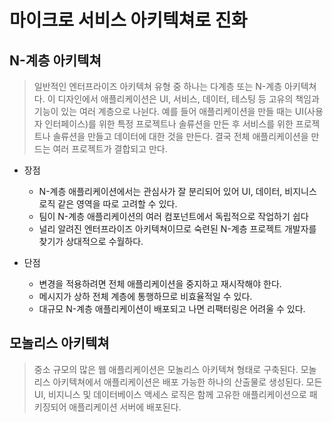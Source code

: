 # 마이크로 서비스 아키텍쳐로 진화

## N-계층 아키텍쳐

> 일반적인 엔터프라이즈 아키텍쳐 유형 중 하나는 다계층 또는 N-계층 아키텍쳐다. 이 디자인에서 애플리케이션은 UI, 서비스, 데이터, 테스팅 등 고유의 책임과 기능이 있는 여러 계층으로 나뉜다. 예를 들어 애플리케이션을 만들 때는 UI(사용자 인터페이스)를 위한 특정 프로젝트나 솔류션을 만든 후 서비스를 위한 프로젝트나 솔류션을 만들고 데이터에 대한 것을 만든다. 결국 전체 애플리케이션을 만드는 여러 프로젝트가 결합되고 만다. 

- 장점 
    - N-계층 애플리케이션에서는 관심사가 잘 분리되어 있어 UI, 데이터, 비지니스 로직 같은 영역을 따로 고려할 수 있다.
    - 팀이 N-계층 애플리케이션의 여러 컴포넌트에서 독립적으로 작업하기 쉽다
    - 널리 알려진 엔터프라이즈 아키텍쳐이므로 숙련된 N-계층 프로젝트 개발자를 찾기가 상대적으로 수월하다.

- 단점 
    - 변경을 적용하려면 전체 애플리케이션을 중지하고 재시작해야 한다.
    - 메시지가 상하 전체 계층에 통행하므로 비효율적일 수 있다.
    - 대규모 N-계층 애플리케이션이 배포되고 나면 리팩터링은 어려울 수 있다.

## 모놀리스 아키텍쳐

> 중소 규모의 많은 웹 애플리케이션은 모놀리스 아키텍쳐 형태로 구축된다. 모놀리스 아키텍쳐에서 애플리케이션은 배포 가능한 하나의 산출물로 생성된다. 모든 UI, 비지니스 및 데이터베이스 액세스 로직은 함께 고유한 애플리케이션으로 패키징되어 애플리케이션 서버에 배포된다.  

